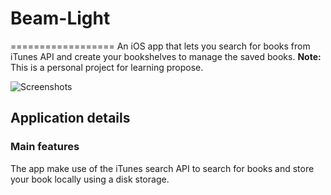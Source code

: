 # Beam-Light
==================
An iOS app that lets you search for books from iTunes API and create your bookshelves to manage the saved books.
<b>Note:</b> This is a personal project for learning propose.

![Screenshots](/Beam\Light/Support\Files/Screenshots)

## Application details

### Main features
The app make use of the iTunes search API to search for books and store your book locally using a disk storage.

